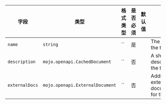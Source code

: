 | 字段 | 类型 | 格式类型 | 是否必须 | 默认值 | 说明 |
|---|---|---|---|---|---|
| `name` | `string` | `` | 是 |  | The name of the tag. |
| `description` | `mojo.openapi.CachedDocument` | `` | 否 |  | A short description for the tag. |
| `externalDocs` | `mojo.openapi.ExternalDocument` | `` | 否 |  | Additional external documentation for this tag. |
